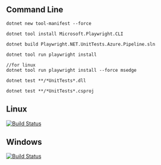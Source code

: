 ## Command Line
```shell
dotnet new tool-manifest --force

dotnet tool install Microsoft.Playwright.CLI

dotnet build Playwright.NET.UnitTests.Azure.Pipeline.sln

dotnet tool run playwright install

//for linux
dotnet tool run playwright install --force msedge

dotnet test **/*UnitTests*.dll

dotnet test **/*UnitTests*.csproj
```

## Linux
[![Build Status](https://microshaoft.visualstudio.com/AzurePipelines/_apis/build/status/AwesomeYuer.Playwright.NET.UnitTests.Azure.Pipeline-Linux?branchName=master)](https://microshaoft.visualstudio.com/AzurePipelines/_build/latest?definitionId=42&branchName=master)

## Windows
[![Build Status](https://microshaoft.visualstudio.com/AzurePipelines/_apis/build/status/AwesomeYuer.Playwright.NET.UnitTests.Azure.Pipeline-Windows?branchName=master)](https://microshaoft.visualstudio.com/AzurePipelines/_build/latest?definitionId=43&branchName=master)